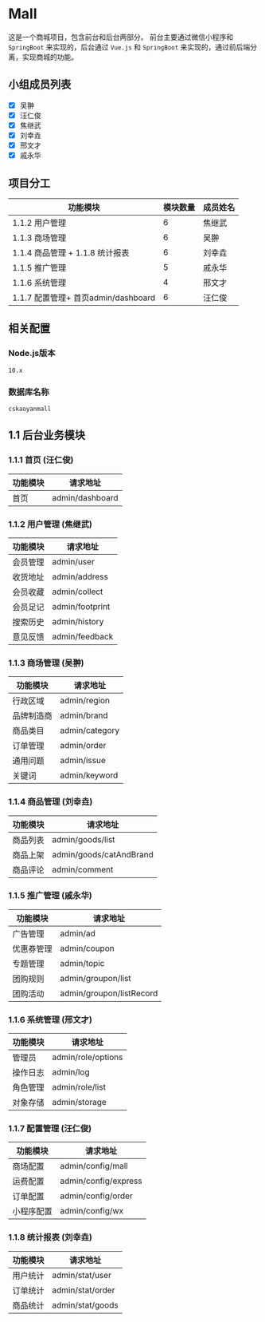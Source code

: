 # Mall
这是一个商城项目，包含前台和后台两部分。
前台主要通过微信小程序和 `SpringBoot` 来实现的，后台通过 `Vue.js` 和 `SpringBoot` 来实现的，通过前后端分离，实现商城的功能。

## 小组成员列表
- [x] 吴翀
- [x] 汪仁俊
- [x] 焦继武
- [x] 刘幸垚 
- [x] 邢文才
- [x] 戚永华

## 项目分工

功能模块 | 模块数量 | 成员姓名
--------- | ---------- | -------
1.1.2	用户管理 | 6 | 焦继武
1.1.3	商场管理 | 6 | 吴翀 
1.1.4	商品管理 + 1.1.8	统计报表  | 6 | 刘幸垚      
1.1.5	推广管理  | 5 | 戚永华
1.1.6	系统管理  | 4 | 邢文才
1.1.7	配置管理+ 首页admin/dashboard | 6 | 汪仁俊

## 相关配置
### Node.js版本
`10.x`
### 数据库名称
`cskaoyanmall`

## 1.1	后台业务模块
### 1.1.1	首页 (汪仁俊)
功能模块 | 请求地址
--------- | ----------
首页 | admin/dashboard
### 1.1.2	用户管理 (焦继武)
功能模块 | 请求地址
--------- | ----------
会员管理 | admin/user
收货地址 | admin/address
会员收藏 | admin/collect
会员足记 | admin/footprint
搜索历史 | admin/history
意见反馈 | admin/feedback
### 1.1.3	商场管理 (吴翀)
功能模块 | 请求地址
--------- | ----------
行政区域 | admin/region
品牌制造商 | admin/brand
商品类目 | admin/category
订单管理 | admin/order
通用问题 | admin/issue
关键词 | admin/keyword
### 1.1.4	商品管理 (刘幸垚)
功能模块 | 请求地址
--------- | ----------
商品列表 | admin/goods/list
商品上架 | admin/goods/catAndBrand
商品评论 | admin/comment
### 1.1.5	推广管理 (戚永华)
功能模块 | 请求地址
--------- | ----------
广告管理 | admin/ad
优惠券管理 | admin/coupon
专题管理 | admin/topic
团购规则 | admin/groupon/list
团购活动 | admin/groupon/listRecord
### 1.1.6	系统管理 (邢文才)
功能模块 | 请求地址
--------- | ----------
管理员 | admin/role/options
操作日志 | admin/log
角色管理 | admin/role/list
对象存储 | admin/storage
### 1.1.7	配置管理 (汪仁俊)
功能模块 | 请求地址
--------- | ----------
商场配置 | admin/config/mall
运费配置 | admin/config/express
订单配置 | admin/config/order
小程序配置 | admin/config/wx
### 1.1.8	统计报表 (刘幸垚)
功能模块 | 请求地址
--------- | ----------
用户统计 | admin/stat/user
订单统计 | admin/stat/order
商品统计 | admin/stat/goods
